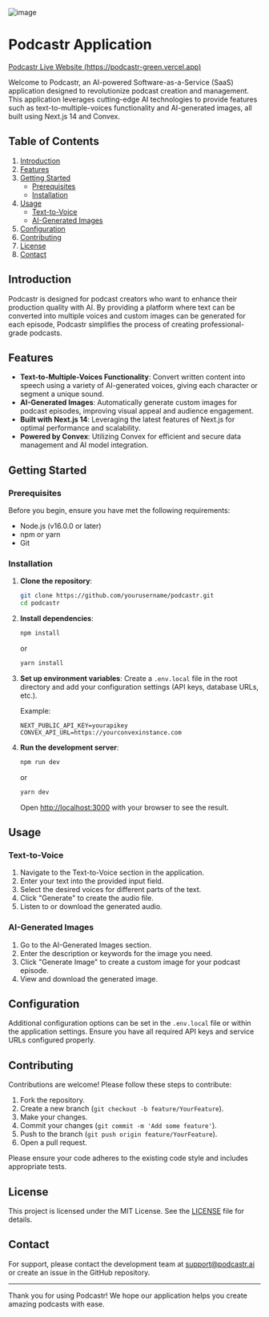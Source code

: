 ![image](https://github.com/muskanmi/podcastr/assets/54322853/4a135a93-80e1-4dfa-9ab4-c50b0f968ad3)


# Podcastr Application

[Podcastr Live Website (https://podcastr-green.vercel.app)](https://podcastr-green.vercel.app/)

Welcome to Podcastr, an AI-powered Software-as-a-Service (SaaS) application designed to revolutionize podcast creation and management. This application leverages cutting-edge AI technologies to provide features such as text-to-multiple-voices functionality and AI-generated images, all built using Next.js 14 and Convex.

## Table of Contents

1. [Introduction](#introduction)
2. [Features](#features)
3. [Getting Started](#getting-started)
    - [Prerequisites](#prerequisites)
    - [Installation](#installation)
4. [Usage](#usage)
    - [Text-to-Voice](#text-to-voice)
    - [AI-Generated Images](#ai-generated-images)
5. [Configuration](#configuration)
6. [Contributing](#contributing)
7. [License](#license)
8. [Contact](#contact)

## Introduction

Podcastr is designed for podcast creators who want to enhance their production quality with AI. By providing a platform where text can be converted into multiple voices and custom images can be generated for each episode, Podcastr simplifies the process of creating professional-grade podcasts.

## Features

- **Text-to-Multiple-Voices Functionality**: Convert written content into speech using a variety of AI-generated voices, giving each character or segment a unique sound.
- **AI-Generated Images**: Automatically generate custom images for podcast episodes, improving visual appeal and audience engagement.
- **Built with Next.js 14**: Leveraging the latest features of Next.js for optimal performance and scalability.
- **Powered by Convex**: Utilizing Convex for efficient and secure data management and AI model integration.

## Getting Started

### Prerequisites

Before you begin, ensure you have met the following requirements:

- Node.js (v16.0.0 or later)
- npm or yarn
- Git

### Installation

1. **Clone the repository**:
    ```bash
    git clone https://github.com/yourusername/podcastr.git
    cd podcastr
    ```

2. **Install dependencies**:
    ```bash
    npm install
    ```
    or
    ```bash
    yarn install
    ```

3. **Set up environment variables**:
    Create a `.env.local` file in the root directory and add your configuration settings (API keys, database URLs, etc.).

    Example:
    ```env
    NEXT_PUBLIC_API_KEY=yourapikey
    CONVEX_API_URL=https://yourconvexinstance.com
    ```

4. **Run the development server**:
    ```bash
    npm run dev
    ```
    or
    ```bash
    yarn dev
    ```

    Open [http://localhost:3000](http://localhost:3000) with your browser to see the result.

## Usage

### Text-to-Voice

1. Navigate to the Text-to-Voice section in the application.
2. Enter your text into the provided input field.
3. Select the desired voices for different parts of the text.
4. Click "Generate" to create the audio file.
5. Listen to or download the generated audio.

### AI-Generated Images

1. Go to the AI-Generated Images section.
2. Enter the description or keywords for the image you need.
3. Click "Generate Image" to create a custom image for your podcast episode.
4. View and download the generated image.

## Configuration

Additional configuration options can be set in the `.env.local` file or within the application settings. Ensure you have all required API keys and service URLs configured properly.

## Contributing

Contributions are welcome! Please follow these steps to contribute:

1. Fork the repository.
2. Create a new branch (`git checkout -b feature/YourFeature`).
3. Make your changes.
4. Commit your changes (`git commit -m 'Add some feature'`).
5. Push to the branch (`git push origin feature/YourFeature`).
6. Open a pull request.

Please ensure your code adheres to the existing code style and includes appropriate tests.

## License

This project is licensed under the MIT License. See the [LICENSE](LICENSE) file for details.

## Contact

For support, please contact the development team at support@podcastr.ai or create an issue in the GitHub repository.

---

Thank you for using Podcastr! We hope our application helps you create amazing podcasts with ease.
